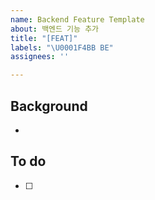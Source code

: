 ```yaml
---
name: Backend Feature Template
about: 백엔드 기능 추가
title: "[FEAT]"
labels: "\U0001F4BB BE"
assignees: ''

---
```


## Background
- 

## To do
- [ ]